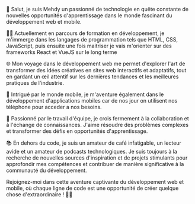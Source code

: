 🚀 Salut, je suis Mehdy un passionné de technologie en quête constante de nouvelles opportunités d'apprentissage dans le monde fascinant du développement web et mobile.

👨‍💻 Actuellement en parcours de formation en développement, je m'immerge dans les langages de programmation tels que HTML, CSS, JavaScript, puis ensuite une fois maitriser je vais m'orienter sur des frameworks React et VueJS sur le long terme

🌐 Mon voyage dans le développement web me permet d'explorer l'art de transformer des idées créatives en sites web interactifs et adaptatifs, tout en gardant un œil attentif sur les dernières tendances et les meilleures pratiques de l'industrie.

📱 Intrigué par le monde mobile, je m'aventure également dans le développement d'applications mobiles car de nos jour on utilisent nos téléphone pour acceder a nos besoins.

🤝 Passionné par le travail d'équipe, je crois fermement à la collaboration et à l'échange de connaissances. J'aime résoudre des problèmes complexes et transformer des défis en opportunités d'apprentissage.

📚 En dehors du code, je suis un amateur de café infatigable, un lecteur avide et un amateur de podcasts technologiques. Je suis toujours à la recherche de nouvelles sources d'inspiration et de projets stimulants pour approfondir mes compétences et contribuer de manière significative à la communauté du développement.

Rejoignez-moi dans cette aventure captivante du développement web et mobile, où chaque ligne de code est une opportunité de créer quelque chose d'extraordinaire ! 🚀✨

